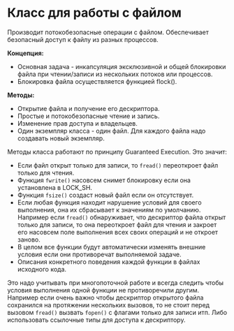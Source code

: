 # Класс для работы с файлом

Производит потокобезопасные операции с файлом. Обеспечивает безопасный доступ к файлу из разных процессов. 

**Концепция:**
 - Основная задача - инкапсуляция эксклюзивной и общей блокировки файла при чтении/записи из нескольких потоков или процессов.
 - Блокировка файла осуществляется функцией flock().

**Методы:**
 - Открытие файла и получение его дескриптора.
 - Простые и потокобезопасные чтение и запись.
 - Изменение прав доступа и владельцев.
 - Один экземпляр класса - один файл. Для каждого файла надо создавать новый экземпляр.

Методы класса работают по принципу Guaranteed Execution. Это значит:

- Если файл открыт только для записи, то `fread()` переоткроет файл только для чтения. 
- Функция `fwrite()` насовсем снимет блокировку если она установлена в LOCK_SH.
- Функция `fsize()` создаст новый файл если он отсутствует.
- Если любая функция находит нарушение условий для своего выполнения, она их сбрасывает к значениям по умолчанию. Например если `fread()` обнаруживает, что дескриптор файла открыт только для записи, то она переоткроет файл для чтения и закроет его насовсем поле выполнения всех своих операций и не откроет заново.
- В целом все функции будут автоматически изменять внешние условия если они противоречат выполняемой задаче.
- Описания конкретного поведения каждой функции в файлах исходного кода.

Это надо учитывать при многопоточной работе и всегда следить чтобы условия выполнения одной функции не противоречили другим. 
Например если очень важно чтобы дескриптор открытого файла сохранился на протяжении нескольких вызовов, то не стоит перед вызовом `fread()` вызвать `fopen()` с флагами только для записи итп. Либо использовать ссылочные типы для доступа к дескриптору.